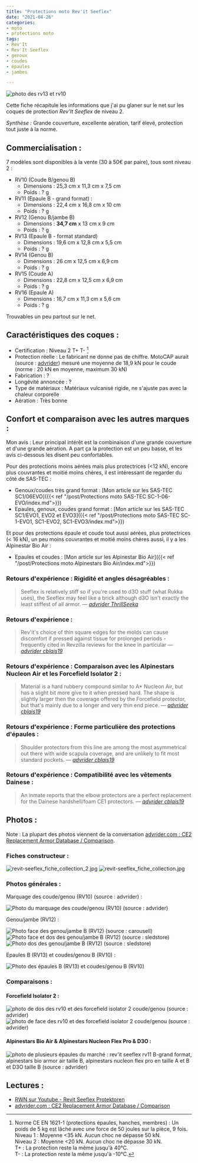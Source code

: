 ```yaml
---
title: "Protections moto Rev'it Seeflex"
date: "2021-04-26"
categories:
- moto
- protections moto
tags:
- Rev'It
- Rev'It Seeflex
- genoux
- coudes
- épaules
- jambes

---
```



![photo des rv13 et rv10](revit-seeflex-rv13-l2_SB_niv2_face__vs__revit-seeflex-rv10-l2_EB-KB_niv2_face.jpg)

Cette fiche récapitule les informations que j'ai pu glaner sur le net sur les coques de protection _Rev'It Seeflex_ de niveau 2.

_Synthèse :_ Grande couverture, excellente aération, tarif élevé, protection tout juste à la norme.


Commercialisation :
-------------------

7 modèles sont disponibles à la vente (30 à 50€ par paire), tous sont niveau 2 :

- RV10 (Coude B/genou B)
    - Dimensions : 25,3 cm x 11,3 cm x 7,5 cm
    - Poids : ? g
- RV11 (Epaule B - grand format) :
    - Dimensions :  22,4 cm x 16,8 cm x 10 cm
    - Poids : ? g
- RV12 (Genou B/jambe B)
    - Dimensions : **34,7 cm** x 13 cm x 9 cm
    - Poids : ? g
- RV13 (Epaule B - format standard)
    - Dimensions : 19,6 cm x 12,8 cm x 5,5 cm
    - Poids : ? g
- RV14 (Genou B)
    - Dimensions : 26 cm x 12,5 cm x 6,9 cm
    - Poids : ? g
- RV15 (Coude A)
    - Dimensions : 22,8 cm x 12,5 cm x 6,9 cm
    - Poids : ? g
- RV16 (Epaule A)
    - Dimensions : 16,7 cm x 11,3 cm x 5,6 cm
    - Poids : ? g


Trouvables un peu partout sur le net.

Caractéristiques des coques :
-----------------------------

- Certification : Niveau 2 T+ T- [^1]
- Protection réelle : Le fabricant ne donne pas de chiffre. MotoCAP aurait (source : [advrider](https://advrider.com/f/threads/ce2-replacement-armor-database-comparison.1466522/)) mesuré une moyenne de 18,9 kN pour le coude (norme : 20 kN en moyenne, maximum 30 kN)
- Fabrication : ?
- Longévité annoncée : ?
- Type de matériaux : Matériaux vulcanisé rigide, ne s'ajuste pas avec la chaleur corporelle
- Aération : Très bonne


Confort et comparaison avec les autres marques : 
------------------------------------------------

Mon avis :
Leur principal intérêt est la combinaison d'une grande couverture et d'une grande aération. A part ça  la protection est un peu basse, et les avis ci-dessous les disent peu confortables.

Pour des protections moins aérées mais plus protectrices (<12 kN), encore plus couvrantes et moitié moins chères, il est intéressant de regarder du côté de SAS-TEC :

- Genoux/coudes très grand format : [Mon article sur les SAS-TEC SC1/06EVO]({{< ref "/post/Protections moto SAS-TEC SC-1-06-EVO/index.md">}})
- Epaules, genoux, coudes grand format : [Mon article sur les SAS-TEC SC1/EVO1, EVO2 et EVO3]({{< ref "/post/Protections moto SAS-TEC SC-1-EVO1, SC1-EVO2, SC1-EVO3/index.md">}})

Et pour des protections épaule et coude tout aussi aérées, plus protectrices (< 16 kN), un peu moins couvrantes et moitié moins chères aussi, il y a les Alpinestar Bio Air : 

- Epaules et coudes : [Mon article sur les Alpinestar Bio Air]({{< ref "/post/Protections moto Alpinestars Bio Air/index.md">}})



### Retours d'expérience : Rigidité et angles désagréables :

> Seeflex is relatively stiff so if you're used to d3O stuff (what Rukka uses), the Seeflex may feel like a brick although d3O isn't exactly the least stiffest of all armor.
> — <cite>[advrider ThrillSeeka](https://advrider.com/f/threads/armor-upgrade-for-rukka.1464303/#post-40753844)

### Retours d'expérience : 

> Rev'it's choice of thin square edges for the molds can cause discomfort if pressed against tissue for prolonged periods - frequently cited in Revzilla reviews for the knee in particular
> — <cite>[advrider cblais19](https://advrider.com/f/threads/ce2-replacement-armor-database-comparison.1466522/page-4#post-40913774)</cite>

### Retours d'expérience : Comparaison avec les Alpinestars Nucleon Air et les Forcefield Isolator 2 :

> Material is a hard rubbery compound similar to A* Nucleon Air, but has a slight bit more give to it when pressed hard. The shape is slightly larger then the coverage offered by the Forcefield protector, but that's mainly due to a longer and very thin end piece. 
> — <cite>[advrider cblais19](https://advrider.com/f/threads/ce2-replacement-armor-database-comparison.1466522/page-4#post-40913774)</cite>
> 
### Retours d'expérience : Forme particulière des protections d'épaules :

> Shoulder protectors from this line are among the most asymmetrical out there with wide scapula coverage, and are unlikely to fit most standard pockets.
> — <cite>[advrider cblais19](https://advrider.com/f/threads/ce2-replacement-armor-database-comparison.1466522/page-4#post-40913774)</cite>
> 
### Retours d'expérience : Compatibilité avec les vêtements Dainese :

> An inmate reports that the elbow protectors are a perfect replacement for the Dainese hardshell/foam CE1 protectors.
> — <cite>[advrider cblais19](https://advrider.com/f/threads/ce2-replacement-armor-database-comparison.1466522/page-4#post-40913774)</cite>

Photos :
--------

Note : La plupart des photos viennent de la conversation [advrider.com : CE2 Replacement Armor Database / Comparison](https://advrider.com/f/threads/ce2-replacement-armor-database-comparison.1466522/).

### Fiches constructeur :

![revit-seeflex_fiche_collection_2.jpg](revit-seeflex_fiche_collection_2.jpg)
![revit-seeflex_fiche_collection.jpg](revit-seeflex_fiche_collection.jpg)


### Photos générales :

Marquage des coude/genou (RV10) (source : advrider) :

![Photo du marquage des coude/genou (RV10) (source : advrider)](revit-seeflex-rv10-l2_EB-KB_niv2_notations__source_advrider.jpg)

Genou/jambe (RV12) :

![Photo face des genou/jambe B (RV12) (source : carousell) ](revit-seeflex-rv12-l2_KB-LB_niv2_face__source_carousell.jpg)
![Photo face et dos des genou/jambe B (RV12) (source : sledstore) ](revit-seeflex-rv12-l2_KB-LB_niv2_face_dos__source_sledstore.jpg)
![Photo dos des genou/jambe B (RV12) (source : sledstore) ](revit-seeflex-rv12-l2_KB-LB_niv2_dos__source_sledstore.jpg)

Epaules B (RV13) et coudes/genou B (RV10) :

![Photo des épaules B (RV13) et coudes/genou B (RV10)](revit-seeflex-rv13-l2_SB_niv2_face__vs__revit-seeflex-rv10-l2_EB-KB_niv2_face.jpg)


### Comparaisons :

#### Forcefield Isolator 2 :

![photo de dos des rv10 et des forcefield isolator 2 coude/genou (source : advrider)](revit-seeflex-rv10-l2_EB-KB_niv2_face__vs__forcefield-isolator-2_EB-KB_niv2_face__source_advrider.jpg)
![photo de face des rv10 et des forcefield isolator 2 coude/genou (source : advrider)](revit-seeflex-rv10-l2_EB-KB_niv2_dos__vs__forcefield-isolator-2_EB-KB_niv2_dos__source_advrider.jpg)

#### Alpinestars Bio Air & Alpinestars Nucleon Flex Pro & D3O :

![photo de plusieurs épaules du marché : rev'it seeflex rv11 B-grand format, alpinestars bio armor air taille B, alpinestars nucleon flex pro en taille A et B et D3O taille B (source : advrider)](revit-seeflex-rv11-l2_SB_niv2_face__vs__alpinestars-bio-armor-air_SB_niv2_face__vs__alpinestars-nucleon-flex-pro_SA_SB_niv2_face.jpg)

Lectures :
----------

- [RWN sur Youtube - Revit Seeflex Protektoren](https://www.youtube.com/watch?v=mAOMe18tnsU)
- [advrider.com : CE2 Replacement Armor Database / Comparison](https://advrider.com/f/threads/ce2-replacement-armor-database-comparison.1466522/)

[^1]: Norme CE EN 1621-1 (protections épaules, hanches, membres) : Un poids de 5 kg est lâché avec une force de 50 joules sur la pièce, 9 fois.<br />
Niveau 1 : Moyenne <35 kN. Aucun choc ne dépasse 50 kN.<br />
Niveau 2 : Moyenne <20 kN. Aucun choc ne dépasse 30 kN.<br />
T+ : La protection reste la même jusqu'à 40°C.<br />
T- : La protection reste la même jusqu'à -10°C.
